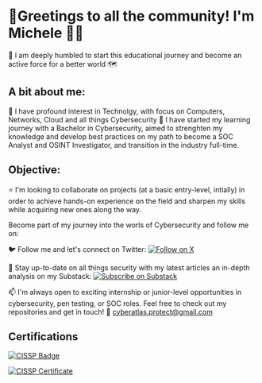 # 👋Greetings to all the community! I'm Michele 🙋‍♂️
🤝 I am deeply humbled to start this educational journey and become an active force for a better world 🗺️

## A bit about me:
👀 I have profound interest in Technolgy, with focus on Computers, Networks, Cloud and all things Cybersecurity 
🌱 I have started my learning journey with a Bachelor in Cybersecurity, aimed to strenghten my knowledge and develop best practices on my path to become a SOC Analyst and OSINT Investigator, and transition in the industry full-time.

## Objective:
⭐ I'm looking to collaborate on projects (at a basic entry-level, intially) in order to achieve hands-on experience on the field and sharpen my skills while acquiring new ones along the way.

Become part of my journey into the worls of Cybersecurity and follow me on:

🐦 Follow me and let's connect on Twitter: 
[![Follow on X](https://img.shields.io/badge/X-@Atl4sCyberSec-1DA1F2?style=flat-square&logo=twitter)](https://x.com/Atl4sCyberSec)

📑 Stay up-to-date on all things security with my latest articles an in-depth analysis on my Substack:
[![Subscribe on Substack](https://img.shields.io/badge/Substack-AtlasProtect-orange?style=flat-square&logo=substack)](https://substack.com/@atlasprotect?r=1f5xo4&utm_campaign=profile&utm_medium=profile-page)

📫 I'm always open to exciting internship or junior-level opportunities in cybersecurity, pen testing, or SOC roles. Feel free to check out my repositories and get in touch! 📧 cyberatlas.protect@gmail.com
      

## Certifications

[![CISSP Badge](https://img.shields.io/badge/CISSP-Let%27sDefend-blue?logo=letsdefend&style=flat-square)](https://app.letsdefend.io/my-rewards/detail/af4cabe4778547beaf379edff34a4a56)

[![CISSP Certificate](https://img.shields.io/badge/CISSP-Basel%20Institute-blueviolet?style=flat-square&logo=graduation-cap)](https://learn.baselgovernance.org/mod/customcert/verify_certificate.php?code=6UPOI5FziI&qrcode=1)




<!---
Mi117/Mi117 is a ✨ special ✨ repository because its `README.md` (this file) appears on your GitHub profile.
You can click the Preview link to take a look at your changes.
--->
